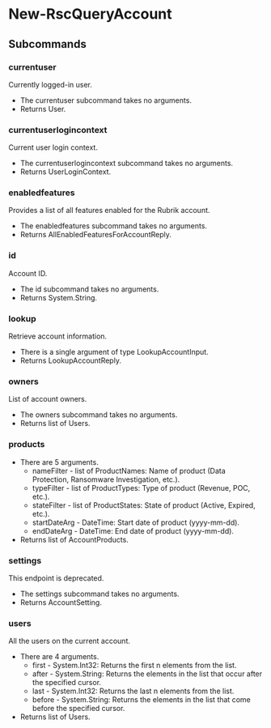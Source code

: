 # New-RscQueryAccount
## Subcommands
### currentuser
Currently logged-in user.

- The currentuser subcommand takes no arguments.
- Returns User.
### currentuserlogincontext
Current user login context.

- The currentuserlogincontext subcommand takes no arguments.
- Returns UserLoginContext.
### enabledfeatures
Provides a list of all features enabled for the Rubrik account.

- The enabledfeatures subcommand takes no arguments.
- Returns AllEnabledFeaturesForAccountReply.
### id
Account ID.

- The id subcommand takes no arguments.
- Returns System.String.
### lookup
Retrieve account information.

- There is a single argument of type LookupAccountInput.
- Returns LookupAccountReply.
### owners
List of account owners.

- The owners subcommand takes no arguments.
- Returns list of Users.
### products
- There are 5 arguments.
    - nameFilter - list of ProductNames: Name of product (Data Protection, Ransomware Investigation, etc.).
    - typeFilter - list of ProductTypes: Type of product (Revenue, POC, etc.).
    - stateFilter - list of ProductStates: State of product (Active, Expired, etc.).
    - startDateArg - DateTime: Start date of product (yyyy-mm-dd).
    - endDateArg - DateTime: End date of product (yyyy-mm-dd).
- Returns list of AccountProducts.
### settings
This endpoint is deprecated.

- The settings subcommand takes no arguments.
- Returns AccountSetting.
### users
All the users on the current account.

- There are 4 arguments.
    - first - System.Int32: Returns the first n elements from the list.
    - after - System.String: Returns the elements in the list that occur after the specified cursor.
    - last - System.Int32: Returns the last n elements from the list.
    - before - System.String: Returns the elements in the list that come before the specified cursor.
- Returns list of Users.
